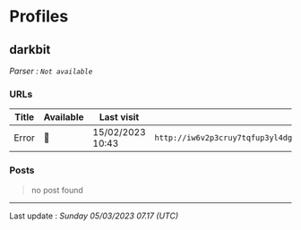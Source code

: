 # Profiles

## **darkbit**


_Parser : `Not available`_

### URLs
| Title | Available | Last visit | fqdn | Screenshot 
|---|---|---|---|---|
| Error | 🔴 | 15/02/2023 10:43 | `http://iw6v2p3cruy7tqfup3yl4dgt4pfibfa3ai4zgnu5df2q3hus3lm7c7ad.onion` | <a href="https://www.ransomware.live/screenshots/iw6v2p3cruy7tqfup3yl4dgt4pfibfa3ai4zgnu5df2q3hus3lm7c7ad-onion.png" target=_blank>📸</a> | 

### Posts

> no post found


 --- 


Last update : _Sunday 05/03/2023 07.17 (UTC)_

